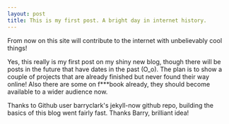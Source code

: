 ```yaml
---
layout: post
title: This is my first post. A bright day in internet history.
---
```


From now on this site will contribute to the internet with unbelievably cool things! 

Yes, this really is my first post on my shiny new blog, though there will be posts in the future that have dates in the past (O_o). The plan is to show a couple of projects that are already finished but never found their way online! Also there are some on f***book already, they should become available to a wider audience now.
 
Thanks to Github user barryclark&#39;s jekyll-now github repo, building the basics of this blog went fairly fast. Thanks Barry, brilliant idea!
